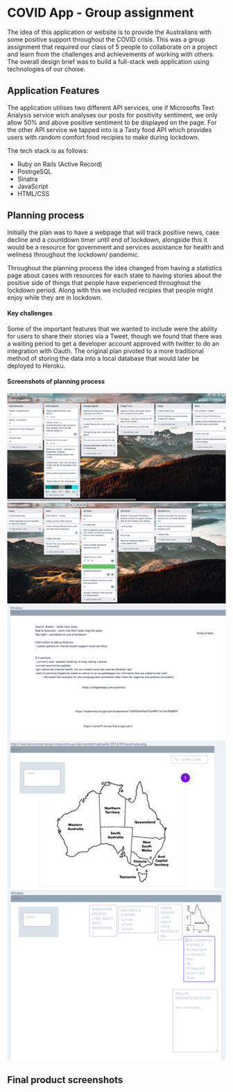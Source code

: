 # COVID App - Group assignment 

The idea of this application or website is to provide the Australians with some positive support throughout the COVID crisis. This was a group assignment that required our class of 5 people to collaborate on a project and learn from the challenges and achievements of working with others. The overall design brief was to build a full-stack web application using technologies of our choise. 

## Application Features 

The application utilises two different API services, one if Microsofts Text Analysis service wich analyses our posts for positivity sentiment, we only allow 50% and above positive sentiment to be displayed on the page. For the other API service we tapped into is a Tasty food API which provides users with random comfort food recipies to make during lockdown.

The tech stack is as follows: 
- Ruby on Rails (Active Record)
- PostrgeSQL
- Sinatra 
- JavaScript 
- HTML/CSS 

## Planning process 

Initially the plan was to have a webpage that will track positive news, case decline and a countdown timer until end of lockdown, alongside this it would be a resource for government and services assistance for health and wellness throughout the lockdown/ pandemic. 

Throughout the planning process the idea changed from having a statistics page about cases with resources for each state to having stories about the positive side of things that people have experienced throughout the lockdown period. Along with this we included recipies that people might enjoy while they are in lockdown. 

#### Key challenges 

Some of the important features that we wanted to include were the ability for users to share their stories via a Tweet, though we found that there was a waiting period to get a developer account approved with twitter to do an integration with Oauth. The original plan pivoted to a more traditional method of storing the data into a local database that would later be deployed to Heroku.

#### Screenshots of planning process

![Trello Board v1](images/trello_screenshot_1.png)
![Trello Board v2](images/trello_screenshot_2.png)
![Whimsical Planning Board v1](images/whimsical_1.png)
![Whimsical Planning Board v2](images/whimsical_2.png)
![Whimsical Planning Board v3](images/whimsical_3.png)

## Final product screenshots

